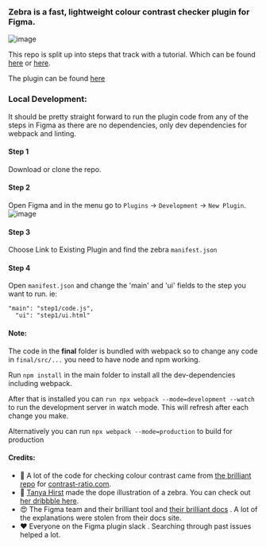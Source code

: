 ### Zebra is a fast, lightweight colour contrast checker plugin for Figma.
![image](https://cdn-images-1.medium.com/max/800/1*DXkmk6IFQR0tKzCeKXTnJw.gif)

This repo is split up into steps that track with a tutorial. Which can be found [here](https://medium.com/@danhollick/figma-plugin-tutorial-1-6-65fc2102506) or [here](https://alcohollick.com/writing/figma-plugin-tutorial-1-6/).

The plugin can be found [here](https://www.figma.com/c/plugin/806578669827234193/zebra)

### Local Development:
It should be pretty straight forward to run the plugin code from any of the steps in Figma as there are no dependencies, only dev dependencies for webpack and linting. 

#### Step 1
Download or clone the repo.

#### Step 2
Open Figma and in the menu go to `Plugins` -> `Development` -> `New Plugin`.
![image](https://cdn-images-1.medium.com/max/800/1*4D2TPssw664SjCq2rLdLjA.png)

#### Step 3
Choose Link to Existing Plugin and find the zebra `manifest.json`

#### Step 4
Open `manifest.json` and change the 'main' and 'ui' fields to the step you want to run. ie:

```
"main": "step1/code.js",
  "ui": "step1/ui.html"
```

#### Note:
The code in the **final** folder is bundled with webpack so to change any code in `final/src/...` you need to have node and npm working.

Run `npm install` in the main folder to install all the dev-dependencies including webpack.

After that is installed you can `run npx webpack --mode=development --watch` to run the development server in watch mode. This will refresh after each change you make.

Alternatively you can run `npx webpack --mode=production` to build for production

#### Credits:
- 🙌  A lot of the code for checking colour contrast came from [the brilliant repo](https://github.com/LeaVerou/contrast-ratio) for [contrast-ratio.com](https://contrast-ratio.com/).
- 👊 [Tanya Hirst](https://twitter.com/tanyathehuman) made the dope illustration of a zebra. You can check out [her dribbble here](https://dribbble.com/TanyaTheHuman).
- 😍 The Figma team and their brilliant tool and [their brilliant docs](https://www.figma.com/plugin-docs/intro/) . A lot of the explanations were stolen from their docs site.
- ❤️ Everyone on the Figma plugin slack . Searching through past issues helped a lot.


